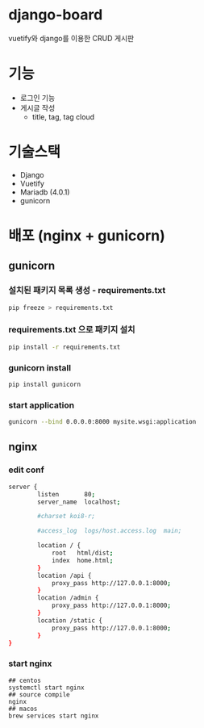 # django-board
vuetify와 django를 이용한 CRUD 게시판  

# 기능
- 로그인 기능
- 게시글 작성
  - title, tag, tag cloud

# 기술스택
- Django
- Vuetify
- Mariadb (4.0.1)
- gunicorn

# 배포 (nginx + gunicorn)
## gunicorn
### 설치된 패키지 목록 생성 - requirements.txt

```bash
pip freeze > requirements.txt
```

### requirements.txt 으로 패키지 설치

```bash
pip install -r requirements.txt
```

### gunicorn install

```bash
pip install gunicorn
```

### start application
```bash
gunicorn --bind 0.0.0.0:8000 mysite.wsgi:application
```


## nginx
### edit conf
```bash
server {
        listen       80;
        server_name  localhost;

        #charset koi8-r;

        #access_log  logs/host.access.log  main;

        location / {
            root   html/dist;
            index  home.html;
        }
        location /api {
            proxy_pass http://127.0.0.1:8000;
        }
        location /admin {
            proxy_pass http://127.0.0.1:8000;
        }
        location /static {
            proxy_pass http://127.0.0.1:8000;
        }
}
```
### start nginx
```
## centos
systemctl start nginx 
## source compile
nginx
## macos
brew services start nginx
```
